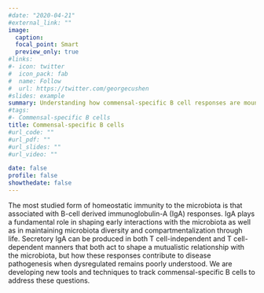 ```yaml
---
#date: "2020-04-21" 
#external_link: ""
image:
  caption:
  focal_point: Smart
  preview_only: true
#links:
#- icon: twitter
#  icon_pack: fab
#  name: Follow
#  url: https://twitter.com/georgecushen
#slides: example
summary: Understanding how commensal-specific B cell responses are mounted and regulated
#tags:
#- Commensal-specific B cells
title: Commensal-specific B cells
#url_code: ""
#url_pdf: ""
#url_slides: ""
#url_video: ""

date: false
profile: false
showthedate: false
---
```


The most studied form of homeostatic immunity to the microbiota is that associated with B-cell derived immunoglobulin-A (IgA) responses. IgA plays a fundamental role in shaping early interactions with the microbiota as well as in maintaining microbiota diversity and compartmentalization through life. Secretory IgA can be produced in both T cell-independent and T cell-dependent manners that both act to shape a mutualistic relationship with the microbiota, but how these responses contribute to disease pathogenesis when dysregulated remains poorly understood. We are developing new tools and techniques to track commensal-specific B cells to address these questions.


